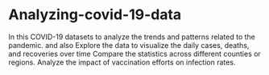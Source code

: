 # Analyzing-covid-19-data
In this COVID-19 datasets to analyze the trends and patterns related to the pandemic. and also Explore the data to visualize the daily cases, deaths, and recoveries over time Compare the statistics across different counties or regions. Analyze the impact of vaccination efforts on infection rates. 

